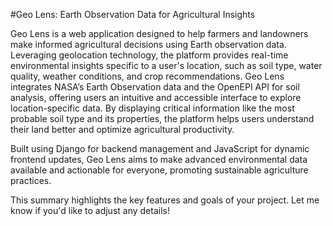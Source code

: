 #Geo Lens: Earth Observation Data for Agricultural Insights

Geo Lens is a web application designed to help farmers and landowners make informed agricultural decisions using Earth observation data. Leveraging geolocation technology, the platform provides real-time environmental insights specific to a user's location, such as soil type, water quality, weather conditions, and crop recommendations. Geo Lens integrates NASA’s Earth Observation data and the OpenEPI API for soil analysis, offering users an intuitive and accessible interface to explore location-specific data. By displaying critical information like the most probable soil type and its properties, the platform helps users understand their land better and optimize agricultural productivity.

Built using Django for backend management and JavaScript for dynamic frontend updates, Geo Lens aims to make advanced environmental data available and actionable for everyone, promoting sustainable agriculture practices.

This summary highlights the key features and goals of your project. Let me know if you'd like to adjust any details!









